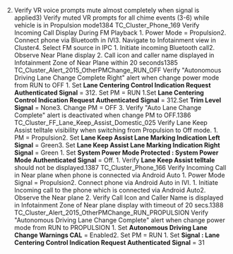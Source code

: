 2) Verify VR voice prompts mute almost completely when signal is applied3) Verify muted VR prompts for all chime events (3-6) while vehicle is in Propulsion mode1384 TC_Cluster_Phone_169 Verify Incoming Call Display During FM Playback 1. Power Mode = Propulsion2. Connect phone via Bluetooth in IVI3. Navigate to Infotainment view in Cluster4. Select FM source in IPC 1. Initiate incoming Bluetooth call2. Observe Near Plane display 2. Call icon and caller name displayed in Infotainment Zone of Near Plane within 20 seconds1385 TC_Cluster_Alert_2015_OtherPMChange_RUN_OFF Verify "Autonomous Driving Lane Change Complete Right" alert when change power mode from RUN to OFF 1. Set **Lane Centering Control Indication Request Authenticated Signal** = 312. Set PM = RUN 1.Set **Lane Centering Control Indication Request Authenticated Signal** = 312.Set **Trim Level Signal** = None3. Change PM = OFF 3. Verify "Auto Lane Change Complete" alert is deactivated when change PM to OFF.1386 TC_Cluster_FF_Lane_Keep_Assist_Domestic_025 Verify Lane Keep Assist telltale visibility when switching from Propulsion to Off mode. 1. PM = Propulsion2. Set **Lane Keep Assist Lane Marking Indication Left Signal** = Green3. Set **Lane Keep Assist Lane Marking Indication Right Signal** = Green 1. Set **System Power Mode Protected : System Power Mode Authenticated Signal** = Off. 1. Verify **Lane Keep Assist telltale** should not be displayed.1387 TC_Cluster_Phone_166 Verify Incoming Call in Near plane when phone is connected via Android Auto 1. Power Mode Signal = Propulsion2. Connect phone via Android Auto in IVI. 1. Initiate Incoming call to the phone which is connected via Android Auto2. Observe the Near plane 2. Verify Call Icon and Caller Name is displayed in Infotainment Zone of Near plane display with timeout of 20 secs.1388 TC_Cluster_Alert_2015_OtherPMChange_RUN_PROPULSION Verify "Autonomous Driving Lane Change Complete" alert when change power mode from RUN to PROPULSION 1. Set **Autonomous Driving Lane Change Warnings CAL** = Enabled2. Set PM = RUN 1. Set **Signal : Lane Centering Control Indication Request Authenticated Signal** = 31